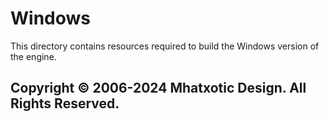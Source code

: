 # Windows

This directory contains resources required to build the Windows version of the engine.

## Copyright © 2006-2024 Mhatxotic Design. All Rights Reserved.
